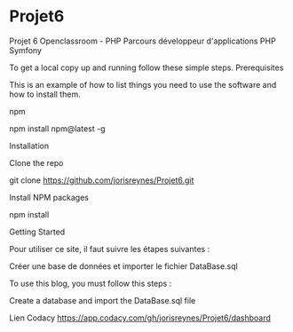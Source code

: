 # Projet6



Projet 6 Openclassroom - PHP Parcours développeur d'applications PHP Symfony

To get a local copy up and running follow these simple steps. Prerequisites

This is an example of how to list things you need to use the software and how to install them.

npm

npm install npm@latest -g

Installation

Clone the repo

git clone https://github.com/jorisreynes/Projet6.git

Install NPM packages

npm install

Getting Started

Pour utiliser ce site, il faut suivre les étapes suivantes :

Créer une base de données et importer le fichier DataBase.sql 

To use this blog, you must follow this steps :

Create a database and import the DataBase.sql file

Lien Codacy https://app.codacy.com/gh/jorisreynes/Projet6/dashboard
